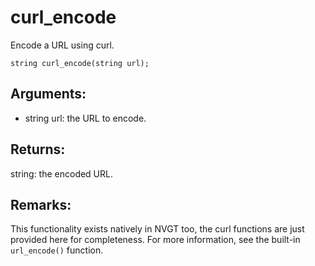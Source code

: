 # curl_encode
Encode a URL using curl.

`string curl_encode(string url);`

## Arguments:
* string url: the URL to encode.

## Returns:
string: the encoded URL.

## Remarks:
This functionality exists natively in NVGT too, the curl functions are just provided here for completeness. For more information, see the built-in `url_encode()` function.
